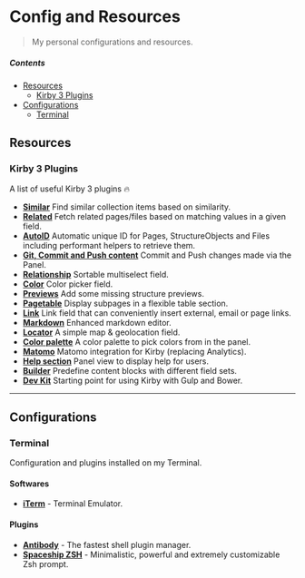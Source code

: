 # Config and Resources

> My personal configurations and resources.

##### Contents

+ [Resources](#resources)
  + [Kirby 3 Plugins](#kirby-3-plugins)
+ [Configurations](#configurations)
  + [Terminal](#terminal)

## Resources

### Kirby 3 Plugins
A list of useful Kirby 3 plugins 🔥

+ **[Similar](https://github.com/texnixe/kirby3-similar)** Find similar collection items based on similarity.
+ **[Related](https://github.com/texnixe/kirby3-related)** Fetch related pages/files based on matching values in a given field.
+ **[AutoID](https://github.com/bnomei/kirby3-autoid)** Automatic unique ID for Pages, StructureObjects and Files including performant helpers to retrieve them.
+ **[Git, Commit and Push content](https://github.com/blankogmbh/kirby-git-commit-and-push-content)** Commit and Push changes made via the Panel.
+ **[Relationship](https://github.com/olach/kirby3-relationship)** Sortable multiselect field. 
+ **[Color](https://github.com/TimOetting/kirby-color)** Color picker field.
+ **[Previews](https://github.com/sylvainjule/kirby-previews)** Add some missing structure previews.
+ **[Pagetable](https://github.com/sylvainjule/kirby-pagetable)** Display subpages in a flexible table section.
+ **[Link](https://github.com/medienbaecker/kirby-link-field)** Link field that can conveniently insert external, email or page links.
+ **[Markdown](https://github.com/sylvainjule/kirby-markdown-field)** Enhanced markdown editor.
+ **[Locator](https://github.com/sylvainjule/kirby-locator)** A simple map & geolocation field.
+ **[Color palette](https://github.com/sylvainjule/kirby-color-palette)** A color palette to pick colors from in the panel.
+ **[Matomo](https://github.com/sylvainjule/kirby-matomo)** Matomo integration for Kirby (replacing Analytics).
+ **[Help section](https://github.com/mgfagency/kirby-helpsection)** Panel view to display help for users.
+ **[Builder](https://github.com/TimOetting/kirby-builder)** Predefine content blocks with different field sets.
+ **[Dev Kit](https://github.com/julien-gargot/kirby-devkit/tree/v3)** Starting point for using Kirby with Gulp and Bower.


----

## Configurations

### Terminal
Configuration and plugins installed on my Terminal.

#### Softwares
+ **[iTerm](https://www.iterm2.com)** - Terminal Emulator.

#### Plugins
+ **[Antibody](https://github.com/getantibody/antibody)** - The fastest shell plugin manager.
+ **[Spaceship ZSH](https://github.com/denysdovhan/spaceship-prompt)** - Minimalistic, powerful and extremely customizable Zsh prompt.
